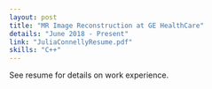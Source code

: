 ```yaml
---
layout: post
title: "MR Image Reconstruction at GE HealthCare"
details: "June 2018 - Present"
link: "JuliaConnellyResume.pdf"
skills: "C++"
---
```


See resume for details on work experience.
